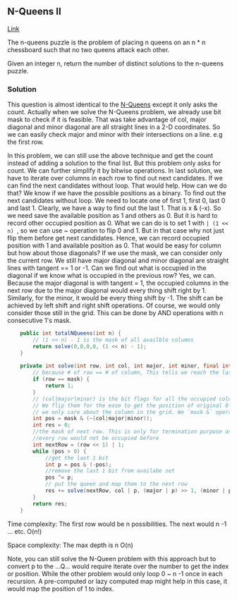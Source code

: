 ##  N-Queens II

[Link](https://leetcode.com/problems/n-queens-ii/)

The n-queens puzzle is the problem of placing n queens on an n * n chessboard such that no two queens attack each other.

Given an integer n, return the number of distinct solutions to the n-queens puzzle.

### Solution

This question is almost identical to the [N-Queens](../Divide_and_Conquer__Backtrack/05.N-Queens.md) except it only asks the count. Actually when we solve the N-Queens problem, we already use bit mask to check if it is feasible. That was take advantage of col, major diagonal and minor diagonal are all straight lines in a 2-D coordinates. So we can easily check major and minor with their intersections on a line. e.g the first row. 

In this problem, we can still use the above technique and get the count instead of adding a solution to the final list. But this problem only asks for count. We can further simplify it by bitwise operations. In last solution, we have to iterate over columns in each row to find out next candidates. If we can find the next candidates without loop. That would help. How can we do that? We know if we have the possible positions as a binary. To find out the next candidates without loop. We need to locate one of first 1, first 0, last 0 and last 1. Clearly, we have a way to find out the last 1. That is x & (-x). So we need save the available position as 1 and others as 0. But it is hard to record other occupied position as 0.  What we can do is to set 1 with `| (1 << n) `, so we can use ~ operation to flip 0 and 1. But in that case why not just flip them before get next candidates. Hence, we can record occupied position with 1 and available position as 0. That would be easy for column but how about those diagonals? If we use the mask, we can consider only the current row. We still have major diagonal and minor diagonal are straight lines with tangent == 1  or -1. Can we find out what is occupied in the diagonal if we know what is occupied in the previous row? Yes, we can. Because the major diagonal is with tangent = 1, the occupied columns in the next row due to the major diagonal would every thing shift right by 1. Similarly, for the minor, it would be every thing shift by -1. The shift can be achieved by left shift and right shift operations. Of course, we would only consider those still in the grid. This can be done by AND operations with n consecutive 1's mask.

```java
    public int totalNQueens(int n) {
        // (1 << n) - 1 is the mask of all availble columns
        return solve(0,0,0,0, (1 << n) - 1);
    }
    
    private int solve(int row, int col, int major, int minor, final int mask) {
        // because # of row == # of column, This tells we reach the last row
        if (row == mask) {
            return 1;
        }
        // (col|major|minor) is the bit flags for all the occupied columns
        // We flip them for the ease to get the position of original 0's
        // we only care about the column in the grid. We `mask &` operation would remove the extra
        int pos = mask & (~(col|major|minor));
        int res = 0;
        //the mask of next row. This is only for termination purpose as we go over by rows
        //every row would not be occupied before
        int nextRow = (row << 1) | 1;
        while (pos > 0) {
            //get the last 1 bit
            int p = pos & (-pos);
            //remove the last 1 bit from availabe set
            pos ^= p;
            // put the queen and map them to the next row
            res += solve(nextRow, col | p, (major | p) >> 1, (minor | p) << 1, mask);
        }
        return res;
    }
```

Time complexity: The first row would be n possibilities. The next would n -1 ... etc. O(n!)

Space complexity: The max depth is n O(n)



Note, you can still solve the N-Queen problem with this approach but to convert p to the ...Q... would require iterate over the number to get the index or position. While the other problem would only loop 0 ~ n -1 once in each recursion. A pre-computed or lazy computed map might help in this case, it would map the position of 1 to index.